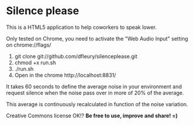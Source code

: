 Silence please
==============

This is a HTML5 application to help coworkers to speak lower.

Only tested on Chrome, you need to activate the "Web Audio Input" setting on chrome://flags/

1. git clone git://github.com/dfleury/silenceplease.git
2. chmod +x run.sh
3. ./run.sh
4. Open in the chrome http://localhost:8831/

It takes 60 seconds to define the average noise in your environment and request silence when the noise pass over in more of 20% of the average.

This average is continuously recalculated in function of the noise variation.

Creative Commons license OK!? **Be free to use, improve and share! =)**